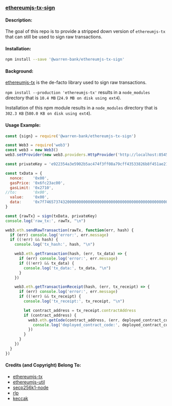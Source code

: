 ### [ethereumjs-tx-sign](https://github.com/warren-bank/ethereumjs-tx-sign)

#### Description:

The goal of this repo is to provide a stripped down version of `ethereumjs-tx` that can still be used to sign raw transactions.

#### Installation:

```bash
npm install --save '@warren-bank/ethereumjs-tx-sign'
```

#### Background:

[ethereumjs-tx](https://github.com/ethereumjs/ethereumjs-tx) is the de-facto library used to sign raw transactions.

`npm install --production 'ethereumjs-tx'` results in a `node_modules` directory that is `10.4 MB` (`24.9 MB on disk using ext4`).

Installation of this npm module results in a `node_modules` directory that is `302.3 KB` (`580.0 KB on disk using ext4`).

#### Usage Example:

```javascript
const {sign} = require('@warren-bank/ethereumjs-tx-sign')

const Web3 = require('web3')
const web3 = new Web3()
web3.setProvider(new web3.providers.HttpProvider('http://localhost:8545'))

const privateKey = 'e922354a3e5902b5ac474f3ff08a79cff43533826b8f451ae2190b65a9d26158'

const txData = {
  nonce:    '0x00',
  gasPrice: '0x6fc23ac00',
  gasLimit: '0x2710',
//to:       '0x00',
  value:    '0x00',
  data:     '0x7f7465737432000000000000000000000000000000000000000000000000000000600057'
}

const {rawTx} = sign(txData, privateKey)
console.log('raw_tx:', rawTx, "\n")

web3.eth.sendRawTransaction(rawTx, function(err, hash) {
  if (err) console.log('error:', err.message)
  if ((!err) && hash) {
    console.log('tx_hash:', hash, "\n")

    web3.eth.getTransaction(hash, (err, tx_data) => {
      if (err) console.log('error:', err.message)
      if ((!err) && tx_data) {
        console.log('tx_data:', tx_data, "\n")
      }
    })

    web3.eth.getTransactionReceipt(hash, (err, tx_receipt) => {
      if (err) console.log('error:', err.message)
      if ((!err) && tx_receipt) {
        console.log('tx_receipt:', tx_receipt, "\n")

        let contract_address = tx_receipt.contractAddress
        if (contract_address) {
          web3.eth.getCode(contract_address, (err, deployed_contract_code) => {
            console.log('deployed_contract_code:', deployed_contract_code, "\n")
          })
        }
      }
    })
  }
})
```

#### Credits (and Copyright) Belong To:

* [ethereumjs-tx](https://github.com/ethereumjs/ethereumjs-tx)
* [ethereumjs-util](https://github.com/ethereumjs/ethereumjs-util)
* [secp256k1-node](https://github.com/cryptocoinjs/secp256k1-node)
* [rlp](https://github.com/ethereumjs/rlp)
* [keccak](https://github.com/cryptocoinjs/keccak)
